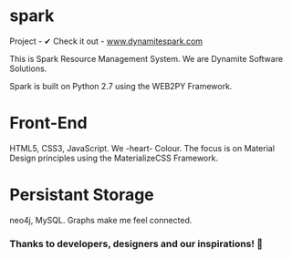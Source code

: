 # spark
Project - ✔ 
Check it out - www.dynamitespark.com 

This is Spark Resource Management System.
We are Dynamite Software Solutions. 

Spark is built on Python 2.7 using the WEB2PY Framework.

# Front-End

HTML5, CSS3, JavaScript.
We -heart- Colour. The focus is on Material Design principles using the MaterializeCSS Framework. 

# Persistant Storage 

neo4j, MySQL.
Graphs make me feel connected.


### Thanks to developers, designers and our inspirations! :musical_score:

